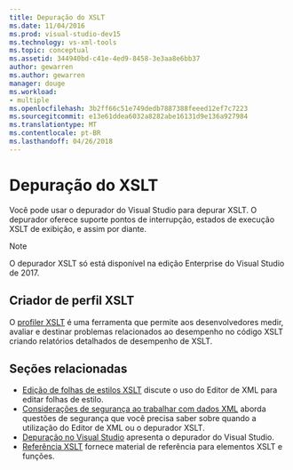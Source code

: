 ```yaml
---
title: Depuração do XSLT
ms.date: 11/04/2016
ms.prod: visual-studio-dev15
ms.technology: vs-xml-tools
ms.topic: conceptual
ms.assetid: 344940bd-c41e-4ed9-8458-3e3aa8e6bb37
author: gewarren
ms.author: gewarren
manager: douge
ms.workload:
- multiple
ms.openlocfilehash: 3b2ff66c51e749dedb7887388feeed12ef7c7223
ms.sourcegitcommit: e13e61ddea6032a8282abe16131d9e136a927984
ms.translationtype: MT
ms.contentlocale: pt-BR
ms.lasthandoff: 04/26/2018
---
```

# <a name="debugging-xslt"></a>Depuração do XSLT

Você pode usar o depurador do Visual Studio para depurar XSLT. O depurador oferece suporte pontos de interrupção, estados de execução XSLT de exibição, e assim por diante.

> [!NOTE]
> O depurador XSLT só está disponível na edição Enterprise do Visual Studio de 2017.

## <a name="xslt-profiler"></a>Criador de perfil XSLT

O [profiler XSLT](../xml-tools/xslt-profiler.md) é uma ferramenta que permite aos desenvolvedores medir, avaliar e destinar problemas relacionados ao desempenho no código XSLT criando relatórios detalhados de desempenho de XSLT.

## <a name="related-sections"></a>Seções relacionadas

- [Edição de folhas de estilos XSLT](../xml-tools/editing-xslt-style-sheets.md) discute o uso do Editor de XML para editar folhas de estilo.
- [Considerações de segurança ao trabalhar com dados XML](../xml-tools/security-considerations-when-working-with-xml-data.md) aborda questões de segurança que você precisa saber sobre quando a utilização do Editor de XML ou o depurador XSLT.
- [Depuração no Visual Studio](../debugger/debugging-in-visual-studio.md) apresenta o depurador do Visual Studio.
- [Referência XSLT](http://msdn.microsoft.com/678bcd68-cbbb-4be5-9dd2-40f94488a1cf) fornece material de referência para elementos XSLT e funções.
